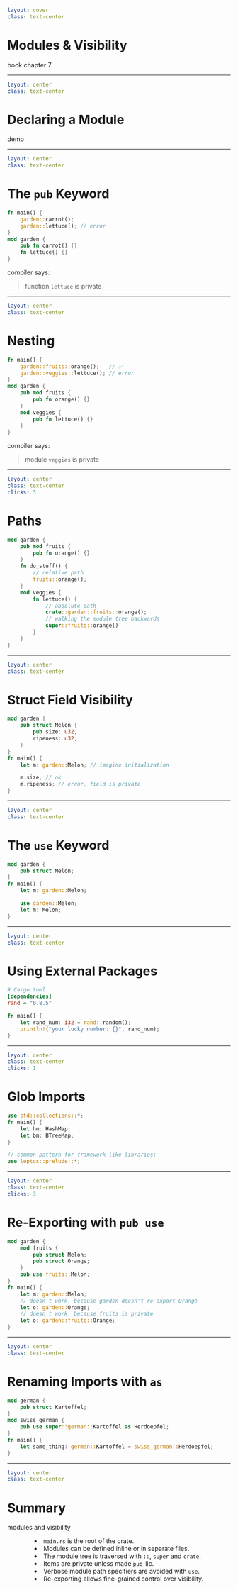 ```yaml
layout: cover
class: text-center
```

# Modules & Visibility

book chapter 7

<Nr />

---

```yaml
layout: center
class: text-center
```

# Declaring a Module

demo

<!--
    Let's not spend too much time on modules.
    They are not necessary to achieve anything in Rust.
    (except visibility boundaries)
-->

<Nr />

---

```yaml
layout: center
class: text-center
```

# The `pub` Keyword

```rust {2,3,5-8}
fn main() {
    garden::carrot();
    garden::lettuce(); // error
}
mod garden {
    pub fn carrot() {}
    fn lettuce() {}
}
```

compiler says:

> function `lettuce` is private

<div
    style="background-color: red"
    class="h-0.8 rounded absolute top-76.5 left-99.5 w-6.5"
></div>

<Nr />

---

```yaml
layout: center
class: text-center
```

# Nesting

```rust {2,3,5-12}
fn main() {
    garden::fruits::orange();   // ✅
    garden::veggies::lettuce(); // error
}
mod garden {
    pub mod fruits {
        pub fn orange() {}
    }
    mod veggies {
        pub fn lettuce() {}
    }
}
```

compiler says:

> module `veggies` is private

<div
    style="background-color: red"
    class="h-0.8 rounded absolute top-82 left-85 w-5"
></div>
<div
    style="background-color: red"
    class="h-0.8 rounded absolute top-88.5 left-98 w-7"
></div>

<Nr />

---

```yaml
layout: center
class: text-center
clicks: 3
```

# Paths

```rust {2-4,6-7|1-4,9,11-12,16-17|1-4,9,13-14,16-17|all} {at: 0}
mod garden {
    pub mod fruits {
        pub fn orange() {}
    }
    fn do_stuff() {
        // relative path
        fruits::orange();
    }
    mod veggies {
        fn lettuce() {
            // absolute path
            crate::garden::fruits::orange();
            // walking the module tree backwards
            super::fruits::orange()
        }
    }
}
```

<div
    style="background-color: red"
    class="h-0.8 rounded absolute top-96 left-98 w-12"
    v-click="[1,2]"
></div>
<div
    style="background-color: red"
    class="h-0.8 rounded absolute top-108 left-98 w-12"
    v-click="[2,3]"
></div>

<Nr />

---

```yaml
layout: center
class: text-center
```

# Struct Field Visibility

```rust {2-5|8|3-4,10-11}
mod garden {
    pub struct Melon {
        pub size: u32,
        ripeness: u32,
    }
}
fn main() {
    let m: garden::Melon; // imagine initialization

    m.size; // ok
    m.ripeness; // error, field is private
}
```

<Nr />

---

```yaml
layout: center
class: text-center
```

# The `use` Keyword

```rust {1-3,5|1-3,7-8}
mod garden {
    pub struct Melon;
}
fn main() {
    let m: garden::Melon;

    use garden::Melon;
    let m: Melon;
}
```

<Nr />

---

```yaml
layout: center
class: text-center
```

# Using External Packages

<!-- toml renders wierdly, ini is close enough -->
```ini
# Cargo.toml
[dependencies]
rand = "0.8.5"
```

<div class="h-2"></div>

```rust
fn main() {
    let rand_num: i32 = rand::random();
    println!("your lucky number: {}", rand_num);
}
```

<Nr />

---

```yaml
layout: center
class: text-center
clicks: 1
```

# Glob Imports

```rust {1-5|7-8} {at: 0}
use std::collections::*;
fn main() {
    let hm: HashMap;
    let bm: BTreeMap;
}

// common pattern for framework-like libraries:
use leptos::prelude::*;
```

<div
    style="background-color: red"
    class="h-0.8 rounded absolute top-58 left-122 w-6"
    v-click="[0,1]"
></div>

<Nr />

---

```yaml
layout: center
class: text-center
clicks: 3
```

# Re-Exporting with `pub use`

```rust {1-7|1-7,9|1-7,10-11|1-7,12-13}
mod garden {
    mod fruits {
        pub struct Melon;
        pub struct Orange;
    }
    pub use fruits::Melon;
}
fn main() {
    let m: garden::Melon;
    // doesn't work, because garden doesn't re-export Orange
    let o: garden::Orange;
    // doesn't work, because fruits is private
    let o: garden::fruits::Orange;
}
```

<div
    style="background-color: red"
    class="h-0.8 rounded absolute top-69 left-64 w-16"
    v-click="[0,1]"
></div>

<Nr />

---

```yaml
layout: center
class: text-center
```

# Renaming Imports with `as`

```rust
mod german {
    pub struct Kartoffel;
}
mod swiss_german {
    pub use super::german::Kartoffel as Herdoepfel;
}
fn main() {
    let same_thing: german::Kartoffel = swiss_german::Herdoepfel;
}
```

<div
    style="background-color: red"
    class="h-0.8 rounded absolute top-78 left-139 w-31"
></div>

<Nr />

---

```yaml
layout: center
class: text-center
```

# Summary

modules and visibility

<div style="display: flex">
  <div style="flex-grow: 1"></div>
  <div style="text-align: left">
    <li><code>main.rs</code> is the root of the crate.</li>
    <li>Modules can be defined inline or in separate files.</li>
    <li>The module tree is traversed with <code>::</code>, <code>super</code> and <code>crate</code>.</li>
    <li>Items are private unless made <code>pub</code>-lic.</li>
    <li>Verbose module path specifiers are avoided with <code>use</code>.</li>
    <li>Re-exporting allows fine-grained control over visibility.</li>
  </div>
  <div style="flex-grow: 1"></div>
</div>

<Nr />
